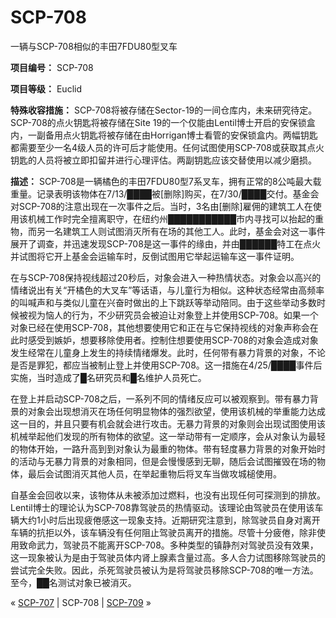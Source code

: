 # SCP-708
                        




一辆与SCP-708相似的丰田7FDU80型叉车



**项目编号：** SCP-708

**项目等级：** Euclid

**特殊收容措施：** SCP-708将被存储在Sector-19的一间仓库内，未来研究待定。SCP-708的点火钥匙将被存储在Site 19的一个仅能由Lentil博士开启的安保锁盒内，一副备用点火钥匙将被存储在由Horrigan博士看管的安保锁盒内。两幅钥匙都需要至少一名4级人员的许可后才能使用。任何试图使用SCP-708或获取其点火钥匙的人员将被立即扣留并进行心理评估。两副钥匙应该交替使用以减少磨损。

**描述：** SCP-708是一辆橘色的丰田7FDU80型7系叉车，拥有正常的8公吨最大载重量。记录表明该物体在7/13/████被[删除]购买，在7/30/████交付。基金会对SCP-708的注意出现在一次事件之后。当时，3名由[删除]雇佣的建筑工人在使用该机械工作时完全擅离职守，在纽约州███████████市内寻找可以抬起的重物，而另一名建筑工人则试图消灭所有在场的其他工人。此时，基金会对这一事件展开了调查，并迅速发现SCP-708是这一事件的缘由，并由██████特工在点火并试图将它开上基金会运输车时，反倒试图用它举起运输车这一事件证明。

在与SCP-708保持视线超过20秒后，对象会进入一种热情状态。对象会以高兴的情绪说出有关“开橘色的大叉车”等话语，与儿童行为相似。这种状态经常由高频率的叫喊声和与类似儿童在兴奋时做出的上下跳跃等举动陪同。由于这些举动多数时候被视为恼人的行为，不少研究员会被迫让对象登上并使用SCP-708。如果一个对象已经在使用SCP-708，其他想要使用它和正在与它保持视线的对象声称会在此时感受到嫉妒，想要移除使用者。控制住想要使用SCP-708的对象会造成对象发生经常在儿童身上发生的持续情绪爆发。此时，任何带有暴力背景的对象，不论是否是罪犯，都应当被制止登上并使用SCP-708。这一措施在4/25/████事件后实施，当时造成了█名研究员和█名维护人员死亡。

在登上并启动SCP-708之后，一系列不同的情绪反应可以被观察到。带有暴力背景的对象会出现想消灭在场任何明显物体的强烈欲望，使用该机械的举重能力达成这一目的，并且只要有机会就会进行攻击。无暴力背景的对象则会出现试图使用该机械举起他们发现的所有物体的欲望。这一举动带有一定顺序，会从对象认为最轻的物体开始，一路升高到到对象认为最重的物体。带有轻度暴力背景的对象开始时的活动与无暴力背景的对象相同，但是会慢慢感到无聊，随后会试图摧毁在场的物体，最后会试图消灭其他人员，在举起重物后将叉车当做攻城槌使用。

自基金会回收以来，该物体从未被添加过燃料，也没有出现任何可探测到的排放。Lentil博士的理论认为SCP-708靠驾驶员的热情驱动。该理论由驾驶员在使用该车辆大约1小时后出现疲倦感这一现象支持。近期研究注意到，除驾驶员自身对离开车辆的抗拒以外，该车辆没有任何阻止驾驶员离开的措施。尽管十分疲倦，除非使用致命武力，驾驶员不能离开SCP-708。多种类型的镇静剂对驾驶员没有效果，这一现象被认为是由于驾驶员体内肾上腺素含量过高。多人合力试图移除驾驶员的尝试完全失败。因此，杀死驾驶员被认为是将驾驶员移除SCP-708的唯一方法。至今，██名测试对象已被消灭。



« [SCP-707](/scp-707) | SCP-708 | [SCP-709](/scp-709) »





                    